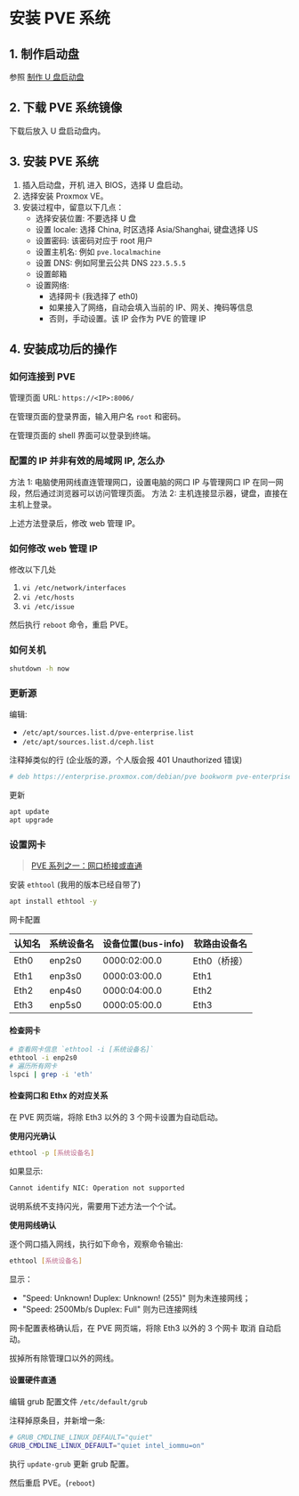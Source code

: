 # 安装 PVE 系统

## 1. 制作启动盘

参照 [制作 U 盘启动盘](./制作U盘启动盘.md)

## 2. 下载 PVE 系统镜像

下载后放入 U 盘启动盘内。

## 3. 安装 PVE 系统

1. 插入启动盘，开机 进入 BIOS，选择 U 盘启动。
2. 选择安装 Proxmox VE。
3. 安装过程中，留意以下几点：
   - 选择安装位置: 不要选择 U 盘
   - 设置 locale: 选择 China, 时区选择 Asia/Shanghai, 键盘选择 US
   - 设置密码: 该密码对应于 root 用户
   - 设置主机名: 例如 `pve.localmachine`
   - 设置 DNS: 例如阿里云公共 DNS `223.5.5.5`
   - 设置邮箱
   - 设置网络:
     - 选择网卡 (我选择了 eth0)
     - 如果接入了网络，自动会填入当前的 IP、网关、掩码等信息
     - 否则，手动设置。该 IP 会作为 PVE 的管理 IP

## 4. 安装成功后的操作

### 如何连接到 PVE

管理页面 URL: `https://<IP>:8006/`

在管理页面的登录界面，输入用户名 `root` 和密码。

在管理页面的 shell 界面可以登录到终端。

### 配置的 IP 并非有效的局域网 IP, 怎么办

方法 1: 电脑使用网线直连管理网口，设置电脑的网口 IP 与管理网口 IP 在同一网段，然后通过浏览器可以访问管理页面。
方法 2: 主机连接显示器，键盘，直接在主机上登录。

上述方法登录后，修改 web 管理 IP。

### 如何修改 web 管理 IP

修改以下几处

1. `vi /etc/network/interfaces`
2. `vi /etc/hosts`
3. `vi /etc/issue`

然后执行 `reboot` 命令，重启 PVE。

### 如何关机

```sh
shutdown -h now
```

### 更新源

编辑:

- `/etc/apt/sources.list.d/pve-enterprise.list`
- `/etc/apt/sources.list.d/ceph.list`

注释掉类似的行 (企业版的源，个人版会报 401 Unauthorized 错误)

```sh
# deb https://enterprise.proxmox.com/debian/pve bookworm pve-enterprise
```

更新

```sh
apt update
apt upgrade
```

### 设置网卡

> [PVE 系列之一：网口桥接或直通](https://www.cnblogs.com/Yogile/p/17862514.html)

安装 `ethtool` (我用的版本已经自带了)

```sh
apt install ethtool -y
```

网卡配置

认知名 | 系统设备名 | 设备位置(bus-info) | 软路由设备名
-----|--------|--------------|------------
Eth0 | enp2s0 | 0000:02:00.0 | Eth0（桥接）
Eth1 | enp3s0 | 0000:03:00.0 | Eth1
Eth2 | enp4s0 | 0000:04:00.0 | Eth2
Eth3 | enp5s0 | 0000:05:00.0 | Eth3

#### 检查网卡

```sh
# 查看网卡信息 `ethtool -i [系统设备名]`
ethtool -i enp2s0
# 遍历所有网卡
lspci | grep -i 'eth'
```

#### 检查网口和 Ethx 的对应关系

在 PVE 网页端，将除 Eth3 以外的 3 个网卡设置为自动启动。

**使用闪光确认**

```sh
ethtool -p [系统设备名]
```

如果显示:

```sh
Cannot identify NIC: Operation not supported
```

说明系统不支持闪光，需要用下述方法一个个试。

**使用网线确认**

逐个网口插入网线，执行如下命令，观察命令输出:

```sh
ethtool [系统设备名]
```

显示：

- "Speed: Unknown! Duplex: Unknown! (255)" 则为未连接网线；
- "Speed: 2500Mb/s Duplex: Full" 则为已连接网线

网卡配置表格确认后，在 PVE 网页端，将除 Eth3 以外的 3 个网卡 取消 自动启动。

拔掉所有除管理口以外的网线。

#### 设置硬件直通

编辑 grub 配置文件 `/etc/default/grub`

注释掉原条目，并新增一条:

```sh
# GRUB_CMDLINE_LINUX_DEFAULT="quiet"
GRUB_CMDLINE_LINUX_DEFAULT="quiet intel_iommu=on"
```

执行 `update-grub` 更新 grub 配置。

然后重启 PVE。(`reboot`)
